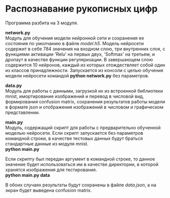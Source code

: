 # Распознавание рукописных цифр

Программа разбита на 3 модуля.

<b>network.py</b><br>
Модуль для обучения модели нейронной сети и сохранения ее состояния по умолчанию в файле <i>model.h5</i>. Модель нейросети содержит в себе 784 значения на входном слою, три внутренних слоя, с функциями активации 'Relu' на первых двух, 'Softmax' на третьем, и дропаут в качестве функции регуляризации. В завершающем слою содержится 10 нейронов, каждый из которых отождествляет собой один из классов принадлежности.
Запускается из консоли с целью обучения модели нейросети командой <b>python network.py</b> без параметров.

<b>data.py</b><br>
Модуль для работы с данными, загрузкой их из встроенной библиотеки mnist, имортирование изображений и перевод в числовой вид, формирования confusion matrix, сохранения результатов работы модели в формате json и отображения изображений в числовом и графическом представлении.

<b>main.py</b><br>
Модуль, содержащий скрипт для работы с предварительно обученной моделью нейросети.
Если скрипт запускается без параметров командной строки, в качестве тестовых данных будут браться стандартные данные из модуля mnist.<br>
<b>python main.py</b>

Если скрипту был передан аргумент в командной строке, то данное значение будет использоваться им в качестве директории, в которой хранятся изображения для тестирования.<br>
<b>python main.py data</b>

В обоих случаях результаты будут сохранены в файле <i>data.json</i>, а на экран будет выведена confusion matrix.
